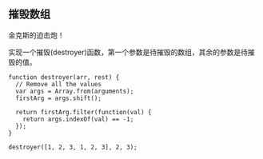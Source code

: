 ## 摧毁数组

金克斯的迫击炮！

实现一个摧毁(destroyer)函数，第一个参数是待摧毁的数组，其余的参数是待摧毁的值。
```
function destroyer(arr, rest) {
  // Remove all the values
  var args = Array.from(arguments);
  firstArg = args.shift();

  return firstArg.filter(function(val) {
    return args.indexOf(val) == -1;
  });
}

destroyer([1, 2, 3, 1, 2, 3], 2, 3);

```